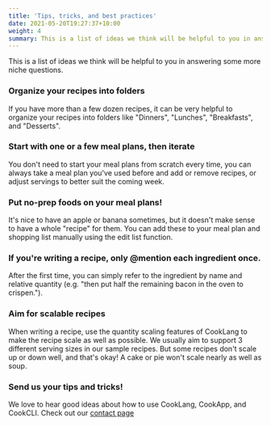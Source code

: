 ```yaml
---
title: 'Tips, tricks, and best practices'
date: 2021-05-20T19:27:37+10:00
weight: 4
summary: This is a list of ideas we think will be helpful to you in answering some more niche questions.
---
```


This is a list of ideas we think will be helpful to you in answering some more niche questions.

### Organize your recipes into folders
If you have more than a few dozen recipes, it can be very helpful to organize your recipes into folders like "Dinners", "Lunches", "Breakfasts", and "Desserts".

### Start with one or a few meal plans, then iterate
You don't need to start your meal plans from scratch every time, you can always take a meal plan you've used before and add or remove recipes, or adjust servings to better suit the coming week.

### Put no-prep foods on your meal plans!
It's nice to have an apple or banana sometimes, but it doesn't make sense to have a whole "recipe" for them. You can add these to your meal plan and shopping list manually using the edit list function.

### If you're writing a recipe, only @mention each ingredient once.
After the first time, you can simply refer to the ingredient by name and relative quantity (e.g. "then put half the remaining bacon in the oven to crispen.").

### Aim for scalable recipes
When writing a recipe, use the quantity scaling features of CookLang to make the recipe scale as well as possible. We usually aim to support 3 different serving sizes in our sample recipes. But some recipes don't scale up or down well, and that's okay! A cake or pie won't scale nearly as well as soup.

### Send us your tips and tricks!
We love to hear good ideas about how to use CookLang, CookApp, and CookCLI. Check out our [contact page](/contact/)
